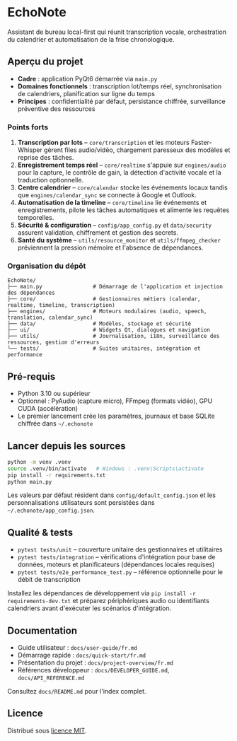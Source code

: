 # EchoNote

Assistant de bureau local-first qui réunit transcription vocale, orchestration du calendrier et automatisation de la frise chronologique.

## Aperçu du projet
- **Cadre** : application PyQt6 démarrée via `main.py`
- **Domaines fonctionnels** : transcription lot/temps réel, synchronisation de calendriers, planification sur ligne du temps
- **Principes** : confidentialité par défaut, persistance chiffrée, surveillance préventive des ressources

### Points forts
1. **Transcription par lots** – `core/transcription` et les moteurs Faster-Whisper gèrent files audio/vidéo, chargement paresseux des modèles et reprise des tâches.
2. **Enregistrement temps réel** – `core/realtime` s'appuie sur `engines/audio` pour la capture, le contrôle de gain, la détection d'activité vocale et la traduction optionnelle.
3. **Centre calendrier** – `core/calendar` stocke les événements locaux tandis que `engines/calendar_sync` se connecte à Google et Outlook.
4. **Automatisation de la timeline** – `core/timeline` lie événements et enregistrements, pilote les tâches automatiques et alimente les requêtes temporelles.
5. **Sécurité & configuration** – `config/app_config.py` et `data/security` assurent validation, chiffrement et gestion des secrets.
6. **Santé du système** – `utils/resource_monitor` et `utils/ffmpeg_checker` préviennent la pression mémoire et l'absence de dépendances.

### Organisation du dépôt
```
EchoNote/
├── main.py                # Démarrage de l'application et injection des dépendances
├── core/                  # Gestionnaires métiers (calendar, realtime, timeline, transcription)
├── engines/               # Moteurs modulaires (audio, speech, translation, calendar_sync)
├── data/                  # Modèles, stockage et sécurité
├── ui/                    # Widgets Qt, dialogues et navigation
├── utils/                 # Journalisation, i18n, surveillance des ressources, gestion d'erreurs
└── tests/                 # Suites unitaires, intégration et performance
```

## Pré-requis
- Python 3.10 ou supérieur
- Optionnel : PyAudio (capture micro), FFmpeg (formats vidéo), GPU CUDA (accélération)
- Le premier lancement crée les paramètres, journaux et base SQLite chiffrée dans `~/.echonote`

## Lancer depuis les sources
```bash
python -m venv .venv
source .venv/bin/activate   # Windows : .venv\Scripts\activate
pip install -r requirements.txt
python main.py
```

Les valeurs par défaut résident dans `config/default_config.json` et les personnalisations utilisateurs sont persistées dans `~/.echonote/app_config.json`.

## Qualité & tests
- `pytest tests/unit` – couverture unitaire des gestionnaires et utilitaires
- `pytest tests/integration` – vérifications d'intégration pour base de données, moteurs et planificateurs (dépendances locales requises)
- `pytest tests/e2e_performance_test.py` – référence optionnelle pour le débit de transcription

Installez les dépendances de développement via `pip install -r requirements-dev.txt` et préparez périphériques audio ou identifiants calendriers avant d'exécuter les scénarios d'intégration.

## Documentation
- Guide utilisateur : `docs/user-guide/fr.md`
- Démarrage rapide : `docs/quick-start/fr.md`
- Présentation du projet : `docs/project-overview/fr.md`
- Références développeur : `docs/DEVELOPER_GUIDE.md`, `docs/API_REFERENCE.md`

Consultez `docs/README.md` pour l'index complet.

## Licence
Distribué sous [licence MIT](LICENSE).
